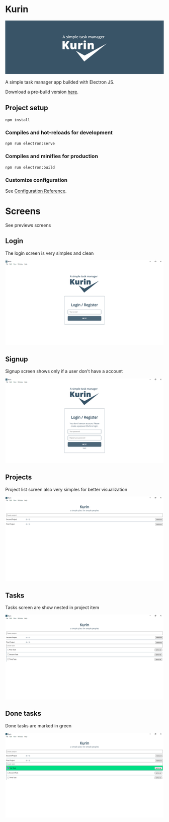 # Kurin
![Kurin](./Kurin.png)

A simple task manager app builded with Electron JS.

Download a pre-build version [here](https://kurin.albreis.com.br/Kurin.exe).

## Project setup
```
npm install
```

### Compiles and hot-reloads for development
```
npm run electron:serve
```

### Compiles and minifies for production
```
npm run electron:build
```

### Customize configuration
See [Configuration Reference](https://cli.vuejs.org/config/).

# Screens

See previews screens

## Login

The login screen is very simples and clean

![Kurin](./Login.png)

## Signup

Signup screen shows only if a user don't have a account

![Kurin](./Signup.png)

## Projects

Project list screen also very simples for better visualization

![Kurin](./Projects.png)

## Tasks

Tasks screen are show nested in project item

![Kurin](./Tasks.png)

## Done tasks

Done tasks are marked in green

![Kurin](./Done.png)

